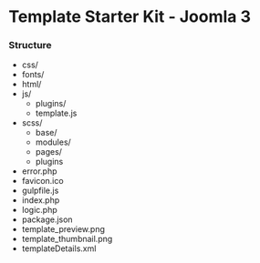 # Template Starter Kit - Joomla 3

### Structure

 - css/
 - fonts/
 - html/
 - js/
	 - plugins/
	 - template.js
 - scss/
	 - base/
	 - modules/
	 - pages/
	 - plugins
 - error.php
 - favicon.ico
 - gulpfile.js
 - index.php
 - logic.php
 - package.json
 - template_preview.png
 - template_thumbnail.png
 - templateDetails.xml